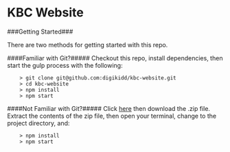 # KBC Website



###Getting Started###

There are two methods for getting started with this repo.

####Familiar with Git?#####
Checkout this repo, install dependencies, then start the gulp process with the following:

```
	> git clone git@github.com:digikidd/kbc-website.git
	> cd kbc-website
	> npm install
	> npm start
```

####Not Familiar with Git?#####
Click [here](https://github.com/digikidd/kbc-website) then download the .zip file.  Extract the contents of the zip file, then open your terminal, change to the project directory, and:

```
	> npm install
	> npm start
```
